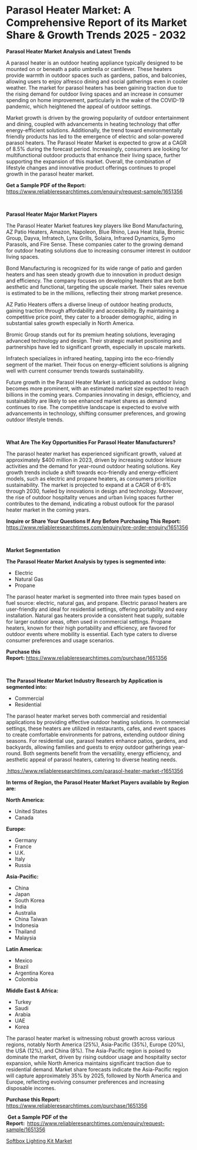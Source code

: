 <p><h1>Parasol Heater Market: A Comprehensive Report of its Market Share & Growth Trends 2025 - 2032</h1></p><p><strong>Parasol Heater Market Analysis and Latest Trends</strong></p>
<p><p>A parasol heater is an outdoor heating appliance typically designed to be mounted on or beneath a patio umbrella or cantilever. These heaters provide warmth in outdoor spaces such as gardens, patios, and balconies, allowing users to enjoy alfresco dining and social gatherings even in cooler weather. The market for parasol heaters has been gaining traction due to the rising demand for outdoor living spaces and an increase in consumer spending on home improvement, particularly in the wake of the COVID-19 pandemic, which heightened the appeal of outdoor settings.</p><p>Market growth is driven by the growing popularity of outdoor entertainment and dining, coupled with advancements in heating technology that offer energy-efficient solutions. Additionally, the trend toward environmentally friendly products has led to the emergence of electric and solar-powered parasol heaters. The Parasol Heater Market is expected to grow at a CAGR of 8.5% during the forecast period. Increasingly, consumers are looking for multifunctional outdoor products that enhance their living space, further supporting the expansion of this market. Overall, the combination of lifestyle changes and innovative product offerings continues to propel growth in the parasol heater market.</p></p>
<p><strong>Get a Sample PDF of the Report:&nbsp;</strong> <a href="https://www.reliableresearchtimes.com/enquiry/request-sample/1651356?utm_campaign=2237&utm_medium=2&utm_source=Github&utm_content=ia&utm_term=04042025&utm_id=parasol-heater">https://www.reliableresearchtimes.com/enquiry/request-sample/1651356</a></p>
<p>&nbsp;</p>
<p><strong>Parasol Heater Major Market Players</strong></p>
<p><p>The Parasol Heater Market features key players like Bond Manufacturing, AZ Patio Heaters, Amazon, Napoleon, Blue Rhino, Lava Heat Italia, Bromic Group, Dayva, Infratech, Lynx Grills, Solaira, Infrared Dynamics, Symo Parasols, and Fire Sense. These companies cater to the growing demand for outdoor heating solutions due to increasing consumer interest in outdoor living spaces.</p><p>Bond Manufacturing is recognized for its wide range of patio and garden heaters and has seen steady growth due to innovation in product design and efficiency. The company focuses on developing heaters that are both aesthetic and functional, targeting the upscale market. Their sales revenue is estimated to be in the millions, reflecting their strong market presence.</p><p>AZ Patio Heaters offers a diverse lineup of outdoor heating products, gaining traction through affordability and accessibility. By maintaining a competitive price point, they cater to a broader demographic, aiding in substantial sales growth especially in North America.</p><p>Bromic Group stands out for its premium heating solutions, leveraging advanced technology and design. Their strategic market positioning and partnerships have led to significant growth, especially in upscale markets. </p><p>Infratech specializes in infrared heating, tapping into the eco-friendly segment of the market. Their focus on energy-efficient solutions is aligning well with current consumer trends towards sustainability.</p><p>Future growth in the Parasol Heater Market is anticipated as outdoor living becomes more prominent, with an estimated market size expected to reach billions in the coming years. Companies innovating in design, efficiency, and sustainability are likely to see enhanced market shares as demand continues to rise. The competitive landscape is expected to evolve with advancements in technology, shifting consumer preferences, and growing outdoor lifestyle trends.</p></p>
<p>&nbsp;</p>
<p><strong>What Are The Key Opportunities For Parasol Heater Manufacturers?</strong></p>
<p><p>The parasol heater market has experienced significant growth, valued at approximately $400 million in 2023, driven by increasing outdoor leisure activities and the demand for year-round outdoor heating solutions. Key growth trends include a shift towards eco-friendly and energy-efficient models, such as electric and propane heaters, as consumers prioritize sustainability. The market is projected to expand at a CAGR of 6-8% through 2030, fueled by innovations in design and technology. Moreover, the rise of outdoor hospitality venues and urban living spaces further contributes to the demand, indicating a robust outlook for the parasol heater market in the coming years.</p></p>
<p><strong>Inquire or Share Your Questions If Any Before Purchasing This Report:</strong> <a href="https://www.reliableresearchtimes.com/enquiry/pre-order-enquiry/1651356?utm_campaign=2237&utm_medium=2&utm_source=Github&utm_content=ia&utm_term=04042025&utm_id=parasol-heater">https://www.reliableresearchtimes.com/enquiry/pre-order-enquiry/1651356</a></p>
<p>&nbsp;</p>
<p><strong>Market Segmentation</strong></p>
<p><strong>The Parasol Heater Market Analysis by types is segmented into:</strong></p>
<p><ul><li>Electric</li><li>Natural Gas</li><li>Propane</li></ul></p>
<p><p>The parasol heater market is segmented into three main types based on fuel source: electric, natural gas, and propane. Electric parasol heaters are user-friendly and ideal for residential settings, offering portability and easy installation. Natural gas heaters provide a consistent heat supply, suitable for larger outdoor areas, often used in commercial settings. Propane heaters, known for their high portability and efficiency, are favored for outdoor events where mobility is essential. Each type caters to diverse consumer preferences and usage scenarios.</p></p>
<p><strong>Purchase this Report:&nbsp;</strong><a href="https://www.reliableresearchtimes.com/purchase/1651356?utm_campaign=2237&utm_medium=2&utm_source=Github&utm_content=ia&utm_term=04042025&utm_id=parasol-heater">https://www.reliableresearchtimes.com/purchase/1651356</a></p>
<p>&nbsp;</p>
<p><strong>The Parasol Heater Market Industry Research by Application is segmented into:</strong></p>
<p><ul><li>Commercial</li><li>Residential</li></ul></p>
<p><p>The parasol heater market serves both commercial and residential applications by providing effective outdoor heating solutions. In commercial settings, these heaters are utilized in restaurants, cafes, and event spaces to create comfortable environments for patrons, extending outdoor dining seasons. For residential use, parasol heaters enhance patios, gardens, and backyards, allowing families and guests to enjoy outdoor gatherings year-round. Both segments benefit from the versatility, energy efficiency, and aesthetic appeal of parasol heaters, catering to diverse heating needs.</p></p>
<p><a href="https://www.reliableresearchtimes.com/parasol-heater-market-r1651356?utm_campaign=2237&utm_medium=2&utm_source=Github&utm_content=ia&utm_term=04042025&utm_id=parasol-heater">&nbsp;https://www.reliableresearchtimes.com/parasol-heater-market-r1651356</a></p>
<p><strong>In terms of Region, the Parasol Heater Market Players available by Region are:</strong></p>
<p>
    <p> <strong> North America: </strong>
        <ul>
            <li>United States</li>
            <li>Canada</li>
        </ul>
        </p> 
    <p> <strong> Europe: </strong>
        <ul>
            <li>Germany</li>
            <li>France</li>
            <li>U.K.</li>
            <li>Italy</li>
            <li>Russia</li>
        </ul>
        </p> 
    <p> <strong> Asia-Pacific: </strong>
        <ul>
            <li>China</li>
            <li>Japan</li>
            <li>South Korea</li>
            <li>India</li>
            <li>Australia</li>
            <li>China Taiwan</li>
            <li>Indonesia</li>
            <li>Thailand</li>
            <li>Malaysia</li>
        </ul>
        </p> 
    <p> <strong> Latin America: </strong>
        <ul>
            <li>Mexico</li>
            <li>Brazil</li>
            <li>Argentina Korea</li>
            <li>Colombia</li>
        </ul>
        </p> 
    <p> <strong> Middle East & Africa: </strong>
        <ul>
            <li>Turkey</li>
            <li>Saudi</li>
            <li>Arabia</li>
            <li>UAE</li>
            <li>Korea</li>
        </ul>
    </p>
    </p>
<p><p>The parasol heater market is witnessing robust growth across various regions, notably North America (25%), Asia-Pacific (35%), Europe (20%), the USA (12%), and China (8%). The Asia-Pacific region is poised to dominate the market, driven by rising outdoor usage and hospitality sector expansion, while North America maintains significant traction due to residential demand. Market share forecasts indicate the Asia-Pacific region will capture approximately 35% by 2025, followed by North America and Europe, reflecting evolving consumer preferences and increasing disposable incomes.</p></p>
<p><strong>Purchase this Report: </strong><a href="https://www.reliableresearchtimes.com/purchase/1651356?utm_campaign=2237&utm_medium=2&utm_source=Github&utm_content=ia&utm_term=04042025&utm_id=parasol-heater">https://www.reliableresearchtimes.com/purchase/1651356</a></p>
<p>&nbsp;<strong>Get a Sample PDF of the Report:&nbsp;&nbsp;</strong><a href="https://www.reliableresearchtimes.com/enquiry/request-sample/1651356?utm_campaign=2237&utm_medium=2&utm_source=Github&utm_content=ia&utm_term=04042025&utm_id=parasol-heater">https://www.reliableresearchtimes.com/enquiry/request-sample/1651356</a></p>
<p><strong></strong></p>
<p><p><a href="https://github.com/mcfred89/Market-Research-Report-List-1/blob/main/softbox-lighting-kit-market.md?utm_campaign=2237&utm_medium=2&utm_source=Github&utm_content=ia&utm_term=04042025&utm_id=parasol-heater">Softbox Lighting Kit Market</a></p></p>